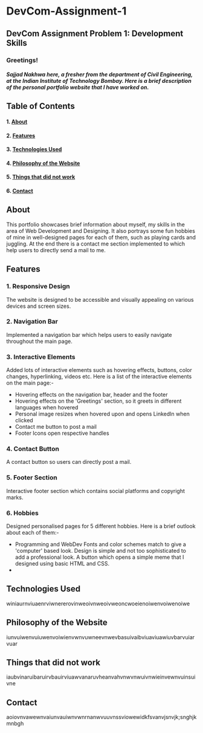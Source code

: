 # DevCom-Assignment-1
## DevCom Assignment Problem 1: Development Skills
### Greetings!
##### Sajjad Nakhwa here, a fresher from the department of Civil Engineering, at the Indian Institute of Technology Bombay. Here is a brief description of the personal portfolio website that I have worked on.

## Table of Contents 
#### 1. [About](#about)
#### 2. [Features](#features)
#### 3. [Technologies Used](#technologies-used)
#### 4. [Philosophy of the Website](#philosophy-of-the-website)
#### 5. [Things that did not work](#things-that-did-not-work)
#### 6. [Contact](#contact)

## About 
This portfolio showcases brief information about myself, my skills in the area of Web Development and Designing. It also portrays some fun hobbies of mine in well-designed pages for each of them, such as playing cards and juggling. At the end there is a contact me section implemented to which help users to directly send a mail to me. 
## Features
### 1. Responsive Design
The website is designed to be accessible and visually appealing on various devices and screen sizes.
### 2. Navigation Bar
Implemented a navigation bar which helps users to easily navigate throughout the main page.
### 3. Interactive Elements
Added lots of interactive elements such as hovering effects, buttons, color changes, hyperlinking, videos etc. 
Here is a list of the interactive elements on the main page:-
- Hovering effects on the navigation bar, header and the footer
- Hovering effects on the 'Greetings' section, so it greets in different languages when hovered
- Personal image resizes when hovered upon and opens LinkedIn when clicked
- Contact me button to post a mail
- Footer Icons open respective handles
### 4. Contact Button
A contact button so users can directly post a mail.
### 5. Footer Section
Interactive footer section which contains social platforms and copyright marks.
### 6. Hobbies
Designed personalised pages for 5 different hobbies. Here is a brief outlook about each of them:-
- Programming and WebDev
  Fonts and color schemes match to give a 'computer' based look. Design is simple and not too sophisticated to add a       professional look. A button which opens a simple meme that I designed using basic HTML and CSS.
- 

## Technologies Used
winiaurnviuaenrviwnererovinweoivnweoivweoncwoeienoiwenvoiwenoiwe
## Philosophy of the Website
iunvuiwenvuiuwenvoiwienvwnvuwneevnwevbasuivaibviuaviuawiuvbarvuiarvuar
## Things that did not work
iaubvinaruibaruirvbauirviuawvanaruvheanvahvnwvnwuivnwieinvewnvuinsuivne
## Contact
aoiovnvawewnvaiunvauiwnvwnrnanwvuuvnssviowewidkfsvanvjsnvjk;snghjkmnbgh

